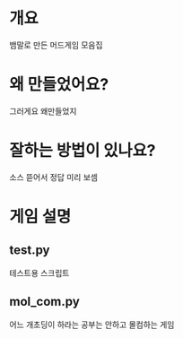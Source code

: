 # 개요
뱀말로 만든 머드게임 모음집

# 왜 만들었어요?
그러게요 왜만들었지

# 잘하는 방법이 있나요?
소스 뜯어서 정답 미리 보셈

# 게임 설명

## test.py
테스트용 스크립트

## mol_com.py
어느 개초딩이 하라는 공부는 안하고 몰컴하는 게임
